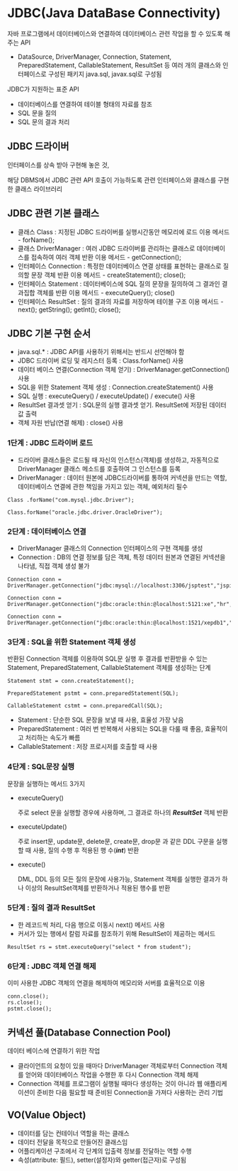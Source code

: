 # JDBC(Java DataBase Connectivity)
자바 프로그램에서 데이터베이스와 연결하여 데이터베이스 관련 작업을 할 수 있도록 해주는 API

- DataSource, DriverManager, Connection, Statement, PreparedStatement, CallableStatement, ResultSet 등 여러 개의 클래스와 인터페이스로 구성된 패키지 java.sql, javax.sql로 구성됨

JDBC가 지원하는 표준 API
- 데이터베이스를 연결하여 테이블 형태의 자료를 참조
- SQL 문을 질의
- SQL 문의 결과 처리

## JDBC 드라이버
인터페이스를 상속 받아 구현해 놓은 것,

해당 DBMS에서 JDBC 관련 API 호출이 가능하도록 관련 인터페이스와 클래스를 구현한 클래스 라이브러리


## JDBC 관련 기본 클래스
- 클래스 Class : 지정된 JDBC 드라이버를 실행시간동안 메모리에 로드
  이용 메서드 - forName();
- 클래스 DriverManager : 여러 JDBC 드라이버를 관리하는 클래스로 데이터베이스를 접속하여 여러 객체 반환
  이용 메서드 - getConnection();
- 인터페이스 Connection : 특정한 데이터베이스 연결 상태를 표현하는 클래스로 질의할 문장 객체 반환
  이용 메서드 - createStatement(); close();
- 인터페이스 Statement : 데이터베이스에 SQL 질의 문장을 질의하여 그 결과인 결과집합 객체를 반환
  이용 메서드 - executeQuery(); close()
- 인터페이스 ResultSet : 질의 결과의 자료를 저장하며 테이블 구조
  이용 메서드 - next(); getString(); getInt(); close();

## JDBC 기본 구현 순서
- java.sql.* : JDBC API를 사용하기 위해서는 반드시 선언해야 함
- JDBC 드라이버 로딩 및 레지스터 등록 : Class.forName() 사용
- 데이터 베이스 연결(Connection 객체 얻기) : DriverManager.getConnection() 사용
- SQL을 위한 Statement 객체 생성 : Connection.createStatement() 사용
- SQL 실행 : executeQuery() / executeUpdate() / execute() 사용
- ResultSet 결과셋 얻기 : SQL문의 실행 결과셋 얻기. ResultSet에 저장된 데이터 값 출력
- 객체 자원 반납(연결 해제) : close() 사용

### 1단계 : JDBC 드라이버 로드
- 드라이버 클래스들은 로드될 때 자신의 인스턴스(객체)를 생성하고, 자동적으로 DriverManager 클래스 메소드를 호출하여 그 인스턴스를 등록
- DriverManager : 데이터 원본에 JDBC드라이버를 통하여 커넥션을 만드는 역할, 데이터베이스 연결에 관한 책임을 가지고 있는 객체, 예외처리 필수
```
Class .forName("com.mysql.jdbc.Driver");

Class.forName("oracle.jdbc.driver.OracleDriver");
```

### 2단계 : 데이터베이스 연결
- DriverManager 클래스의 Connection 인터페이스의 구현 객체를 생성
- Connection : DB의 연결 정보를 담은 객체, 특정 데이터 원본과 연결된 커넥션을 나타냄, 직접 객체 생성 불가
```
Connection conn = DriverManager.getConnection("jdbc:mysql://localhost:3306/jsptest","jspid","jsppass");

Connection conn = DriverManager.getConnection("jdbc:oracle:thin:@localhost:5121:xe","hr","hr1234");

Connection conn = DriverManager.getConnection("jdbc:oracle:thin:@localhost:1521/xepdb1","hr","hr1234");
```

### 3단계 : SQL을 위한 Statement 객체 생성
반환된 Connection 객체를 이용하여 SQL문 실행 후 결과를 반환받을 수 있는 Statement, PreparedStatement, CallableStatement 객체를 생성하는 단계
```
Statement stmt = conn.createStatement();

PreparedStatement pstmt = conn.preparedStatement(SQL);

CallableStatement cstmt = conn.preparedCall(SQL);
```
- Statement : 단순한 SQL 문장을 보낼 때 사용, 효율성 가장 낮음
- PreparedStatement : 여러 번 반복해서 사용되는 SQL을 다룰 때 좋음, 효율적이고 처리하는 속도가 빠름
- CallableStatement : 저장 프로시저를 호출할 때 사용

### 4단계 : SQL문장 실행
문장을 실행하는 메서드 3가지
- executeQuery()

    주로 select 문을 실행할 경우에 사용하며, 그 결과로 하나의 ***ResultSet*** 객체 반환
- executeUpdate()

    주로 insert문, update문, delete문, create문, drop문 과 같은 DDL 구문을 실행할 때 사용, 질의 수행 후 적용된 행 수(***int***) 반환
- execute()

    DML, DDL 등의 모든 질의 문장에 사용가능, Statement 객체를 실행한 결과가 하나 이상의 ResultSet객체를 반환하거나 적용된 행수를 반환

### 5단계 : 질의 결과 ResultSet 
- 한 레코드씩 처리, 다음 행으로 이동시 next() 메서드 사용
- 커서가 있는 행에서 칼럼 자료를 참조하기 위해 ResultSet이 제공하는 메서드
```
ResultSet rs = stmt.executeQuery("select * from student");
```

### 6단계 : JDBC 객체 연결 해제
이미 사용한 JDBC 객체의 연결을 해제하여 메모리와 서버를 효율적으로 이용
```
conn.close();
rs.close();
pstmt.close();
```

## 커넥션 풀(Database Connection Pool)
데이터 베이스에 연결하기 위한 작업
- 클라이언트의 요청이 있을 때마다 DriverManager 객체로부터 Connection 객체를 얻어와 데이터베이스 작업을 수행한 후 다시 Connection 객체 해제
- Connection 객체를 프로그램이 실행될 때마다 생성하는 것이 아니라 웹 애플리케이션이 준비한 다음 필요할 때 준비된 Connection을 가져다 사용하는 관리 기법

## VO(Value Object)
- 데이터를 담는 컨테이너 역할을 하는 클래스
- 데이터 전달을 목적으로 만들어진 클래스임
- 어플리케이션 구조에서 각 단계의 입출력 정보를 전달하는 역할 수행
- 속성(attribute: 필드), setter(설정자)와 getter(접근자)로 구성됨